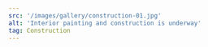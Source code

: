 ```yaml
---
src: '/images/gallery/construction-01.jpg'
alt: 'Interior painting and construction is underway'
tag: Construction
---
```

